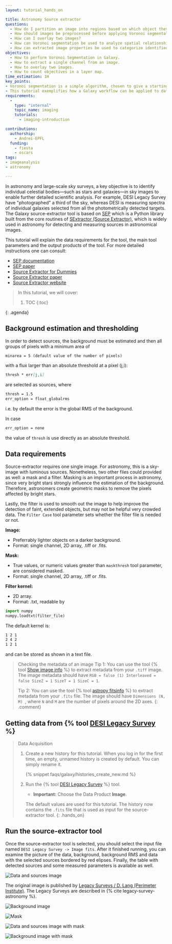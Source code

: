 ```yaml
---
layout: tutorial_hands_on

title: Astronomy Source extractor
questions:
  - How do I partition an image into regions based on which object they are nearest to (Voronoi segmentation)?
  - How should images be preprocessed before applying Voronoi segmentation?
  - How can I overlay two images?
  - How can Voronoi segmentation be used to analyze spatial relationships?
  - How can extracted image properties be used to categorize identified objects? 
objectives:
  - How to perform Voronoi Segmentation in Galaxy.
  - How to extract a single channel from an image. 
  - How to overlay two images. 
  - How to count objectives in a layer map. 
time_estimation: 1H
key_points:
- Voronoi segmentation is a simple algorithm, chosen to give a starting point for working with image segmentation. 
- This tutorial exemplifies how a Galaxy workflow can be applied to data from several different domains. 
requirements:
  -
    type: "internal"
    topic_name: imaging
    tutorials:
      - imaging-introduction

contributions:
  authorship:
    - Andrei-EPFL
  funding:
    - fiesta
    - oscars
tags:
- imageanalysis
- astronomy

---
```


In astronomy and large-scale sky surveys, a key objective is to identify individual celestial bodies—such as stars and galaxies—in sky images to enable further detailed scientific analysis. For example, DESI Legacy Survey have "photographed" a third of the sky, whereas DESI is measuring spectra of individual galaxies selected from all the photometrically detected targets.
The Galaxy source-extractor tool is based on [SEP](https://sep.readthedocs.io/en/stable/index.html) which is a Python library built from the core routines of [SExtractor (Source Extractor)](https://www.astromatic.net/software/sextractor/), which is widely used in astronomy for detecting and measuring sources in astronomical images. 

This tutorial will explain the data requirements for the tool, the main tool parameters and the output products of the tool. For more detailed instructions one can consult:
-  [SEP documentation](https://sep.readthedocs.io/en/v1.0.x/index.html)
-  [SEP paper](https://joss.theoj.org/papers/10.21105/joss.00058)
-  [Source Extractor for Dummies](https://arxiv.org/abs/astro-ph/0512139)
-  [Source Extractor paper](https://ui.adsabs.harvard.edu/abs/1996A%26AS..117..393B/abstract)
-  [Source Extractor website](https://www.astromatic.net/software/sextractor/)


> <agenda-title></agenda-title>
>
> In this tutorial, we will cover:
>
> 1. TOC
> {:toc}
>
{: .agenda}


## Background estimation and thresholding

In order to detect sources, the background must be estimated and then all groups of pixels with a minimum area of
```markdown
minarea = 5 (default value of the number of pixels)
```
 with a flux larger than an absolute threshold at a pixel (j,i):
```markdown
thresh * err[j,i]
```
are selected as sources, where 
```markdown
thresh = 1.5
err_option = float_globalrms
```
i.e. by default the error is the global RMS of the background.

In case
```markdown
err_option = none
```
the value of ```thresh``` is use directly as an absolute threshold.


## Data requirements 
Source-extractor requires one single image. For astronomy, this is a sky-image with luminous sources. Nonetheless, two other files could provided as well: a mask and a filter. Masking is an important process in astronomy, since very bright stars strongly influence the estimation of the background. Therefore, astronomers create geometric masks to remove the pixels affected by bright stars. 

Lastly, the filter is used to smooth out the image to help improve the detection of faint, extended objects, but may not be helpful very crowded data. The ```Filter Case``` tool parameter sets whether the filter file is needed or not.


**Image:** 
- Preferrably lighter objects on a darker background.
- Format: single channel, 2D array, .tiff or .fits. 

**Mask:** 
- True values, or numeric values greater than ```maskthresh``` tool parameter, are considered masked.
- Format: single channel, 2D array, .tiff or .fits. 

**Filter kernel:** 
- 2D array.
- Format: .txt, readable by
```python
import numpy
numpy.loadtxt(filter_file)
```
The default kernel is:
```markdown
1 2 1
2 4 2
1 2 1
```
and can be stored as shown in a text file.

> <comment-title> Checking the metadata of an image </comment-title>
> Tip 1: You can use the tool {% tool [Show image info](toolshed.g2.bx.psu.edu/repos/imgteam/image_info/ip_imageinfo/5.7.1+galaxy1) %} to extract metadata from your ```.tiff``` image. The image metadata should have
> ``` RGB = false (1) Interleaved = false SizeZ = 1 SizeT = 1 SizeC = 1 ```.
>
> Tip 2: You can use the tool {% tool [astropy fitsinfo](toolshed.g2.bx.psu.edu/repos/astroteam/astropy_fitsinfo/astropy_fitsinfo/0.2.0+galaxy2) %} to extract metadata from your ```.fits``` file. The image should have ```Dimensions (N, M) ```, where ```N``` and ```M``` are the number of pixels around the 2D axes. 
{: .comment}


## Getting data from {% tool [DESI Legacy Survey](toolshed.g2.bx.psu.edu/repos/astroteam/desi_legacy_survey_astro_tool/desi_legacy_survey_astro_tool/0.0.2+galaxy0) %}
> <hands-on-title> Data Acquisition </hands-on-title>
>
> 1. Create a new history for this tutorial. When you log in for the first time, an empty, unnamed history is created by default. You can simply rename it.
> 
>    {% snippet faqs/galaxy/histories_create_new.md %}
> 
> 2. Run the {% tool [DESI Legacy Survey](toolshed.g2.bx.psu.edu/repos/astroteam/desi_legacy_survey_astro_tool/desi_legacy_survey_astro_tool/0.0.2+galaxy0) %} tool. 
> 
>    - **Important:** Choose the Data Product **Image**.
> 
>    The default values are used for this tutorial.
>    The history now contains the ```.fits``` file that is used as input for the source-extractor tool.
{: .hands_on}


## Run the source-extractor tool

Once the source-extractor tool is selected, you should select the input file named ``` DESI Legacy Survey -> Image fits ```. After it finished running, you can examine the picture of the data, background, background RMS and data with the selected sources bordered by red elipses. Finally, the table with detected sources and some measured parameters is available as well.

![Data and sources image](../../images/astronomy-source-extractor/source-extractor_data_sources_no_mask.png "Data and detected sources image.")

The original image is published by [Legacy Surveys / D. Lang (Perimeter Institute)](https://www.legacysurvey.org/acknowledgment/). The Legacy Surveys are described in {% cite legacy-survey-astronomy %}.

![Background image](../../images/astronomy-source-extractor/source-extractor_background_no_mask.png "Background image.")


![Mask](../../images/astronomy-source-extractor/source-extractor-mask.png "Mask.")

![Data and sources image with mask](../../images/astronomy-source-extractor/source-extractor_data_sources_with_mask.png "Data and detected sources image.")

![Background image with mask](../../images/astronomy-source-extractor/source-extractor_background_with_mask.png "Background image.")

